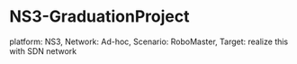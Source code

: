 # NS3-GraduationProject
platform: NS3, Network: Ad-hoc, Scenario: RoboMaster, Target: realize this with SDN network
